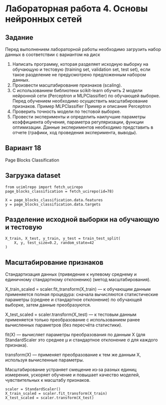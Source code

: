 # Лабораторная работа 4. Основы нейронных сетей
## Задание
Перед выполнением лабораторной работы необходимо загрузить набор данных в соответствии с вариантом на диск

1. Написать программу, которая разделяет исходную выборку на обучающую и тестовую (training set, validation set, test set), если такое разделение не предусмотрено предложенным набором данных.
2. Произвести масштабирование признаков (scaling).
3. С использованием библиотеки scikit-learn обучить 2 модели нейронной сети (Perceptron и MLPClassifier) по обучающей выборке. Перед обучением необходимо осуществить масштабирование признаков. Пример MLPClassifier Пример и описание Perceptron
4. Проверить точность модели по тестовой выборке.
5. Провести эксперименты и определить наилучшие параметры коэффициента обучения, параметра регуляризации, функции оптимизации. Данные экспериментов необходимо представить в отчете (графики, ход проведения эксперимента, выводы).

## Вариант 18
Page Blocks Classification

## Загрузка dataset
```
from ucimlrepo import fetch_ucirepo
page_blocks_classification = fetch_ucirepo(id=78)

X = page_blocks_classification.data.features
y = page_blocks_classification.data.targets
```
## Разделение исходной выборки на обучающую и тестовую
```
X_train, X_test, y_train, y_test = train_test_split(
    X, y, test_size=0.2, random_state=42
)
```
## Масштабирование признаков

  Стандартизация данных (приведение к нулевому среднему и единичному стандартному отклонению) (метод масштабирования).

  X_train_scaled = scaler.fit_transform(X_train) — к обучающим данным применяется полная процедура: сначала вычисляются статистические параметры (среднее и стандартное отклонение) по обучающей выборке, затем данные преобразуются.

  X_test_scaled = scaler.transform(X_test) — к тестовым данным применяется только преобразование с использованием ранее вычисленных параметров (без пересчёта статистики).

  fit(X) — вычисляет параметры преобразования по данным X (для StandardScaler это среднее μ и стандартное отклонение σ для каждого признака).

  transform(X) — применяет преобразование к тем же данным X, используя вычисленные параметры.

  Масштабирование устраняет смещение из‑за разных единиц измерения, ускоряет обучение и повышает качество моделей, чувствительных к масштабу признаков.
```
scaler = StandardScaler()
X_train_scaled = scaler.fit_transform(X_train)
X_test_scaled = scaler.transform(X_test)
```
